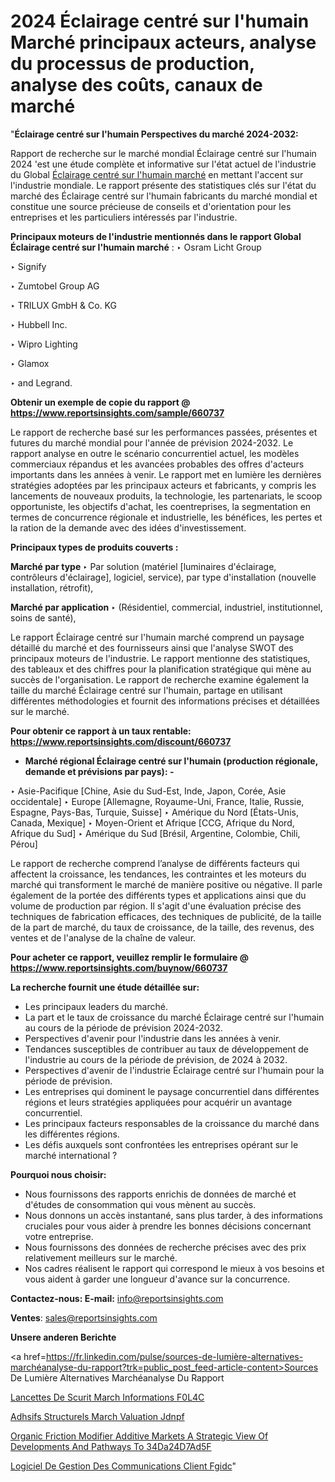 # 2024 Éclairage centré sur l'humain Marché principaux acteurs, analyse du processus de production, analyse des coûts, canaux de marché

"<strong>Éclairage centré sur l'humain Perspectives du marché 2024-2032:</strong>

Rapport de recherche sur le marché mondial Éclairage centré sur l'humain 2024 'est une étude complète et informative sur l'état actuel de l'industrie du Global <a href=https://www.reportsinsights.com/sample/660737>Éclairage centré sur l'humain marché</a> en mettant l'accent sur l'industrie mondiale. Le rapport présente des statistiques clés sur l'état du marché des Éclairage centré sur l'humain fabricants du marché mondial et constitue une source précieuse de conseils et d'orientation pour les entreprises et les particuliers intéressés par l'industrie.

<strong>Principaux moteurs de l'industrie mentionnés dans le rapport Global Éclairage centré sur l'humain marché</strong> :
‣ Osram Licht Group

‣ Signify

‣ Zumtobel Group AG

‣ TRILUX GmbH &amp; Co. KG

‣ Hubbell Inc.

‣ Wipro Lighting

‣ Glamox

‣ and Legrand.

<strong>Obtenir un exemple de copie du rapport @ <a href=https://www.reportsinsights.com/sample/660737>https://www.reportsinsights.com/sample/660737</a></strong>

Le rapport de recherche basé sur les performances passées, présentes et futures du marché mondial pour l'année de prévision 2024-2032. Le rapport analyse en outre le scénario concurrentiel actuel, les modèles commerciaux répandus et les avancées probables des offres d'acteurs importants dans les années à venir. Le rapport met en lumière les dernières stratégies adoptées par les principaux acteurs et fabricants, y compris les lancements de nouveaux produits, la technologie, les partenariats, le scoop opportuniste, les objectifs d'achat, les coentreprises, la segmentation en termes de concurrence régionale et industrielle, les bénéfices, les pertes et la ration de la demande avec des idées d'investissement.

<strong>Principaux types de produits couverts :</strong>

<strong>Marché par type </strong>
‣ Par solution (matériel [luminaires d'éclairage, contrôleurs d'éclairage], logiciel, service), par type d'installation (nouvelle installation, rétrofit),

<strong>Marché par application </strong>
‣ (Résidentiel, commercial, industriel, institutionnel, soins de santé),

Le rapport Éclairage centré sur l'humain marché comprend un paysage détaillé du marché et des fournisseurs ainsi que l'analyse SWOT des principaux moteurs de l'industrie. Le rapport mentionne des statistiques, des tableaux et des chiffres pour la planification stratégique qui mène au succès de l'organisation. Le rapport de recherche examine également la taille du marché Éclairage centré sur l'humain, partage en utilisant différentes méthodologies et fournit des informations précises et détaillées sur le marché.

<strong>Pour obtenir ce rapport à un taux rentable: <a href=https://www.reportsinsights.com/discount/660737>https://www.reportsinsights.com/discount/660737</a></strong>
<ul>
  <li><strong>Marché régional Éclairage centré sur l'humain (production régionale, demande et prévisions par pays): -</strong></li>
</ul>
‣ Asie-Pacifique [Chine, Asie du Sud-Est, Inde, Japon, Corée, Asie occidentale]
‣ Europe [Allemagne, Royaume-Uni, France, Italie, Russie, Espagne, Pays-Bas, Turquie, Suisse]
‣ Amérique du Nord [États-Unis, Canada, Mexique]
‣ Moyen-Orient et Afrique [CCG, Afrique du Nord, Afrique du Sud]
‣ Amérique du Sud [Brésil, Argentine, Colombie, Chili, Pérou]

Le rapport de recherche comprend l’analyse de différents facteurs qui affectent la croissance, les tendances, les contraintes et les moteurs du marché qui transforment le marché de manière positive ou négative. Il parle également de la portée des différents types et applications ainsi que du volume de production par région. Il s'agit d'une évaluation précise des techniques de fabrication efficaces, des techniques de publicité, de la taille de la part de marché, du taux de croissance, de la taille, des revenus, des ventes et de l'analyse de la chaîne de valeur.

<strong>Pour acheter ce rapport, veuillez remplir le formulaire @   <a href=https://www.reportsinsights.com/buynow/660737>https://www.reportsinsights.com/buynow/660737</a></strong>

<strong>La recherche fournit une étude détaillée sur:</strong>
<ul>
  <li>Les principaux leaders du marché.</li>
  <li>La part et le taux de croissance du marché Éclairage centré sur l'humain au cours de la période de prévision 2024-2032.</li>
  <li>Perspectives d'avenir pour l'industrie dans les années à venir.</li>
  <li>Tendances susceptibles de contribuer au taux de développement de l'industrie au cours de la période de prévision, de 2024 à 2032.</li>
  <li>Perspectives d'avenir de l'industrie Éclairage centré sur l'humain pour la période de prévision.</li>
  <li>Les entreprises qui dominent le paysage concurrentiel dans différentes régions et leurs stratégies appliquées pour acquérir un avantage concurrentiel.</li>
  <li>Les principaux facteurs responsables de la croissance du marché dans les différentes régions.</li>
  <li>Les défis auxquels sont confrontées les entreprises opérant sur le marché international ?</li>
</ul>
<strong>Pourquoi nous choisir:</strong>
<ul>
  <li>Nous fournissons des rapports enrichis de données de marché et d'études de consommation qui vous mènent au succès.</li>
  <li>Nous donnons un accès instantané, sans plus tarder, à des informations cruciales pour vous aider à prendre les bonnes décisions concernant votre entreprise.</li>
  <li>Nous fournissons des données de recherche précises avec des prix relativement meilleurs sur le marché.</li>
  <li>Nos cadres réalisent le rapport qui correspond le mieux à vos besoins et vous aident à garder une longueur d'avance sur la concurrence.</li>
</ul>
<strong>Contactez-nous:
</strong><strong>E-mail:</strong> <a href=mailto:info@reportsinsights.com>info@reportsinsights.com</a>

<strong>Ventes</strong>: <a href=mailto:sales@reportsinsights.com>sales@reportsinsights.com</a>

<strong>Unsere anderen Berichte</strong>

<a href=https://fr.linkedin.com/pulse/sources-de-lumière-alternatives-marchéanalyse-du-rapport?trk=public_post_feed-article-content>Sources De Lumière Alternatives Marchéanalyse Du Rapport</a>

<a href=https://www.linkedin.com/pulse/lancettes-de-s%C3%A9curit%C3%A9-march%C3%A9-informations-f0l4c/>Lancettes De Scurit March Informations F0L4C</a>

<a href=https://www.linkedin.com/pulse/adh%C3%A9sifs-structurels-march%C3%A9-%C3%A9valuation-jdnpf/>Adhsifs Structurels March Valuation Jdnpf</a>

<a href=https://medium.com/@atharvmalve165427/organic-friction-modifier-additive-markets-a-strategic-view-of-developments-and-pathways-to-34da24d7ad5f>Organic Friction Modifier Additive Markets A Strategic View Of Developments And Pathways To 34Da24D7Ad5F</a>

<a href=https://www.linkedin.com/pulse/logiciel-de-gestion-des-communications-client-fgidc/>Logiciel De Gestion Des Communications Client Fgidc</a>"
